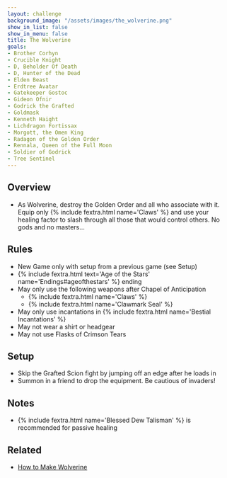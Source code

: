```yaml
---
layout: challenge
background_image: "/assets/images/the_wolverine.png"
show_in_list: false
show_in_menu: false
title: The Wolverine
goals:
- Brother Corhyn
- Crucible Knight
- D, Beholder Of Death
- D, Hunter of the Dead
- Elden Beast
- Erdtree Avatar
- Gatekeeper Gostoc
- Gideon Ofnir
- Godrick the Grafted
- Goldmask
- Kenneth Haight
- Lichdragon Fortissax
- Morgott, the Omen King
- Radagon of the Golden Order
- Rennala, Queen of the Full Moon
- Soldier of Godrick
- Tree Sentinel
---
```


## Overview

- As Wolverine, destroy the Golden Order and all who associate with it. Equip only {% include fextra.html name='Claws' %} and use your healing factor to slash through all those that would control others. No gods and no masters...

## Rules

- New Game only with setup from a previous game (see Setup)
-  {% include fextra.html text='Age of the Stars' name='Endings#ageofthestars' %} ending
- May only use the following weapons after Chapel of Anticipation
    - {% include fextra.html name='Claws' %}
    - {% include fextra.html name='Clawmark Seal' %}
- May only use incantations in {% include fextra.html name='Bestial Incantations' %}
- May not wear a shirt or headgear
- May not use Flasks of Crimson Tears

## Setup

- Skip the Grafted Scion fight by jumping off an edge after he loads in
- Summon in a friend to drop the equipment. Be cautious of invaders!

## Notes

- {% include fextra.html name='Blessed Dew Talisman' %} is recommended for passive healing

## Related

- [How to Make Wolverine](https://www.youtube.com/watch?v=WCFvKba4qWs)